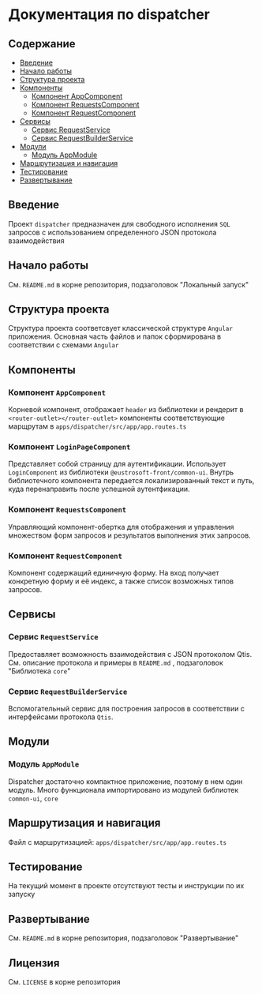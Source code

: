 # Документация по dispatcher

## Содержание
- [Введение](#введение)
- [Начало работы](#начало-работы)
- [Структура проекта](#структура-проекта)
- [Компоненты](#компоненты)
  - [Компонент AppComponent](#компонент-appcomponent)
  - [Компонент RequestsComponent](#компонент-requestscomponent)
  - [Компонент RequestComponent](#компонент-requestcomponent)
- [Сервисы](#сервисы)
  - [Сервис RequestService](#сервис-requestservice)
  - [Сервис RequestBuilderService](#сервис-requestbuilderservice)
- [Модули](#модули)
  - [Модуль AppModule](#модуль-appmodule)
- [Маршрутизация и навигация](#маршрутизация-и-навигация)
- [Тестирование](#тестирование)
- [Развертывание](#развертывание)

## Введение

Проект `dispatcher` предназначен для свободного исполнения `SQL` запросов с использованием определенного JSON протокола взаимодействия

## Начало работы

См. `README.md` в корне репозитория, подзаголовок "Локальный запуск"

## Структура проекта

Структура проекта соответсвует классической структуре `Angular` приложения. 
Основная часть файлов и папок сформирована в соответствии с схемами `Angular`

## Компоненты

### Компонент `AppComponent`

Корневой компонент, отображает `header` из библиотеки и рендерит в `<router-outlet></router-outlet>` 
компоненты соответствующие марщрутам в `apps/dispatcher/src/app/app.routes.ts`

### Компонент `LoginPageComponent`

Представляет собой страницу для аутентификации. Использует `LoginComponent` из библиотеки `@eustrosoft-front/common-ui`.
Внутрь библиотечного компонента передается локализированный текст и путь, куда перенаправить после успешной аутентфикации.

### Компонент `RequestsComponent`

Управляющий компонент-обертка для отображения и управления множеством форм запросов и результатов выполнения этих запросов.

### Компонент `RequestComponent`

Компонент содержащий единичную форму. На вход получает конкретную форму и её индекс, а также список возможных типов запросов.

## Сервисы

### Сервис `RequestService`

Предоставляет возможность взаимодействия с JSON протоколом Qtis. См. описание протокола и примеры в `README.md` , подзаголовок "Библиотека `core`"  

### Сервис `RequestBuilderService`

Вспомогательный сервис для построения запросов в соответствии с интерфейсами протокола `Qtis`.

## Модули

### Модуль `AppModule`

Dispatcher достаточно компактное приложение, поэтому в нем один модуль. 
Много функционала импортировано из модулей библиотек `common-ui`, `core`
 
## Маршрутизация и навигация

Файл с маршрутизацией: `apps/dispatcher/src/app/app.routes.ts`

## Тестирование

На текущий момент в проекте отсутствуют тесты и инструкции по их запуску

## Развертывание

См. `README.md` в корне репозитория, подзаголовок "Развертывание"

## Лицензия

См. `LICENSE` в корне репозитория
